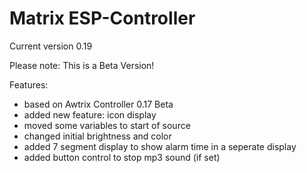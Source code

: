 # Matrix ESP-Controller
Current version 0.19

Please note: This is a Beta Version!


Features:
 - based on Awtrix Controller 0.17 Beta
 - added new feature: icon display 
 - moved some variables to start of source
 - changed initial brightness and color
 - added 7 segment display to show alarm time in a seperate display
 - added button control to stop mp3 sound (if set)
